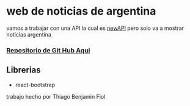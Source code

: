 # web de noticias de argentina

vamos a trabajar con una API la cual es [newAPI](https://newsapi.org/) pero solo va a mostrar noticias argentina
### [Repositorio de Git Hub Aqui](https://github.com/elFiol/trabajo-practico-React-N-11)
## Librerias
- react-bootstrap

trabajo hecho por Thiago Benjamin Fiol